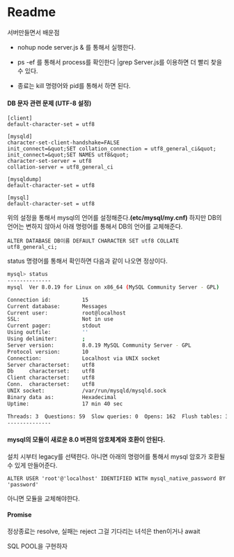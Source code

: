 # Readme

서버만들면서 배운점



* nohup node server.js & 를 통해서 실행한다.
* ps -ef 를 통해서 process를 확인한다 |grep Server.js를 이용하면 더 빨리 찾을 수 있다.

* 종료는 kill 명령어와 pid를 통해서 하면 된다.



#### DB 문자 관련 문제 (UTF-8 설정)

```
[client]
default-character-set = utf8

[mysqld]
character-set-client-handshake=FALSE
init_connect=&quot;SET collation_connection = utf8_general_ci&quot;
init_connect=&quot;SET NAMES utf8&quot;
character-set-server = utf8
collation-server = utf8_general_ci

[mysqldump]
default-character-set = utf8

[mysql]
default-character-set = utf8
```

위의 설정을 통해서 mysql의 언어를 설정해준다.**(etc/mysql/my.cnf)** 하지만 DB의 언어는 변하지 않아서 아래 명령어를 통해서 DB의 언어를 교체해준다.



```mysql
ALTER DATABASE DB이름 DEFAULT CHARACTER SET utf8 COLLATE utf8_general_ci;
```



status 명령어를 통해서 확인하면 다음과 같이 나오면 정상이다.

```bash
mysql> status
--------------
mysql  Ver 8.0.19 for Linux on x86_64 (MySQL Community Server - GPL)

Connection id:          15
Current database:       Messages
Current user:           root@localhost
SSL:                    Not in use
Current pager:          stdout
Using outfile:          ''
Using delimiter:        ;
Server version:         8.0.19 MySQL Community Server - GPL
Protocol version:       10
Connection:             Localhost via UNIX socket
Server characterset:    utf8
Db     characterset:    utf8
Client characterset:    utf8
Conn.  characterset:    utf8
UNIX socket:            /var/run/mysqld/mysqld.sock
Binary data as:         Hexadecimal
Uptime:                 17 min 40 sec

Threads: 3  Questions: 59  Slow queries: 0  Opens: 162  Flush tables: 3  Open tables: 80  Queries per second avg: 0.055
--------------
```



#### mysql의 모듈이 새로운 8.0 버젼의 암호체계와 호환이 안된다.

설치 시부터 legacy를 선택한다. 아니면 아래의 명령어를 통해서 mysql 암호가 호환될 수 있게 만들어준다.

```mysql
ALTER USER 'root'@'localhost' IDENTIFIED WITH mysql_native_password BY 'password'
```

아니면 모듈을 교체해야한다.



#### Promise

정상종료는 resolve, 실패는 reject 그걸 기다리는 녀석은 then이거나 await



SQL POOL을 구현하자

